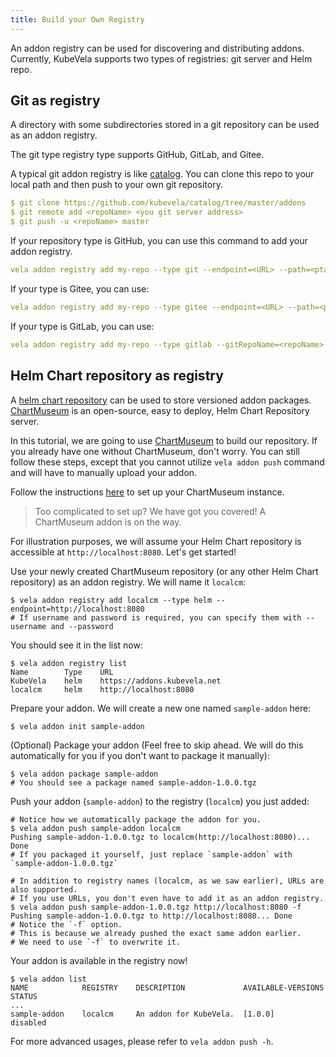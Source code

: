 ```yaml
---
title: Build your Own Registry
---
```


An addon registry can be used for discovering and distributing addons. Currently, KubeVela supports two types of registries: git server and Helm repo.

## Git as registry

A directory with some subdirectories stored in a git repository can be used as an addon registry.

The git type registry type supports GitHub, GitLab, and Gitee.

A typical git addon registry is like [catalog](https://github.com/kubevela/catalog/tree/master/addons). You can clone this repo to your local path and then push to your own git repository.

```yaml
$ git clone https://github.com/kubevela/catalog/tree/master/addons
$ git remote add <repoName> <you git server address>
$ git push -u <repoName> master
```

If your repository type is GitHub, you can use this command to add your addon registry.

```yaml
vela addon registry add my-repo --type git --endpoint=<URL> --path=<ptah> --gitToken=<git token>
```

If your type is Gitee, you can use:

```yaml
vela addon registry add my-repo --type gitee --endpoint=<URL> --path=<ptah> --gitToken=<git token>
```

If your type is GitLab, you can use:

```yaml
vela addon registry add my-repo --type gitlab --gitRepoName=<repoName> --endpoint=<URL> --path=<ptah> --gitToken=<git token>
```

## Helm Chart repository as registry

A [helm chart repository](https://helm.sh/docs/topics/chart_repository/) can be used to store versioned addon packages. [ChartMuseum](https://chartmuseum.com/) is an open-source, easy to deploy,
Helm Chart Repository server.

In this tutorial, we are going to use [ChartMuseum](https://chartmuseum.com/) to build our repository. If you already have one without ChartMuseum, don't worry. You can still follow these steps, except that you cannot utilize `vela addon push` command and will have to manually upload your addon.

Follow the instructions [here](https://chartmuseum.com/#Instructions) to set up your ChartMuseum instance. 

> Too complicated to set up? We have got you covered! A ChartMuseum addon is on the way.

For illustration purposes, we will assume your Helm Chart repository is accessible at `http://localhost:8080`. Let's get started!

Use your newly created ChartMuseum repository (or any other Helm Chart repository) as an addon registry. We will name it `localcm`:

```shell
$ vela addon registry add localcm --type helm --endpoint=http://localhost:8080 
# If username and password is required, you can specify them with --username and --password
```

You should see it in the list now:

```shell
$ vela addon registry list
Name    	Type	URL                        
KubeVela	helm	https://addons.kubevela.net
localcm 	helm	http://localhost:8080 
```

Prepare your addon. We will create a new one named `sample-addon` here:

```shell
$ vela addon init sample-addon
```

(Optional) Package your addon (Feel free to skip ahead. We will do this automatically for you if you don't want to package it manually):

```shell
$ vela addon package sample-addon
# You should see a package named sample-addon-1.0.0.tgz
```

Push your addon (`sample-addon`) to the registry (`localcm`) you just added:

```shell
# Notice how we automatically package the addon for you. 
$ vela addon push sample-addon localcm
Pushing sample-addon-1.0.0.tgz to localcm(http://localhost:8080)... Done
# If you packaged it yourself, just replace `sample-addon` with `sample-addon-1.0.0.tgz`

# In addition to registry names (localcm, as we saw earlier), URLs are also supported.
# If you use URLs, you don't even have to add it as an addon registry.
$ vela addon push sample-addon-1.0.0.tgz http://localhost:8080 -f
Pushing sample-addon-1.0.0.tgz to http://localhost:8080... Done
# Notice the `-f` option.
# This is because we already pushed the exact same addon earlier.
# We need to use `-f` to overwrite it.
```

Your addon is available in the registry now!

```shell
$ vela addon list
NAME         	REGISTRY	DESCRIPTION            	AVAILABLE-VERSIONS 	STATUS  
...
sample-addon 	localcm 	An addon for KubeVela. 	[1.0.0]            	disabled
```

For more advanced usages, please refer to `vela addon push -h`.
